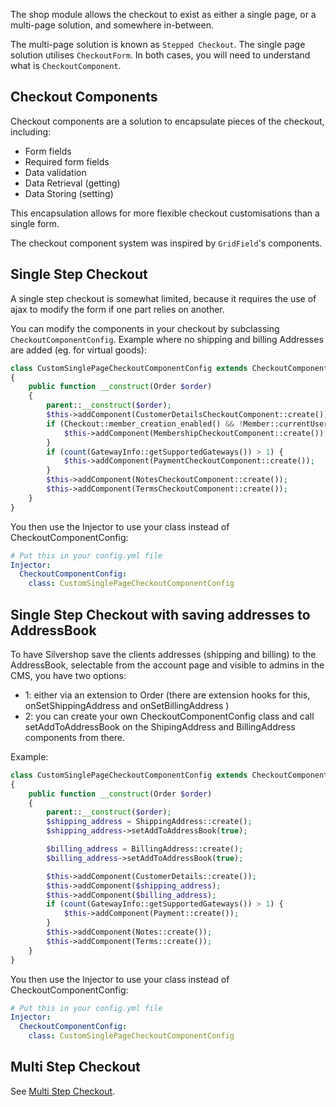 The shop module allows the checkout to exist as either a single page, or a multi-page solution, and somewhere in-between.

The multi-page solution is known as `Stepped Checkout`. The single page solution utilises `CheckoutForm`. In both cases, you will need to understand what is `CheckoutComponent`.

## Checkout Components

Checkout components are a solution to encapsulate pieces of the checkout, including:

 * Form fields
 * Required form fields
 * Data validation
 * Data Retrieval (getting)
 * Data Storing (setting)

This encapsulation allows for more flexible checkout customisations than a single form.

The checkout component system was inspired by `GridField`'s components.

## Single Step Checkout

A single step checkout is somewhat limited, because it requires the use of ajax to modify the form if one part relies on another.

You can modify the components in your checkout by subclassing `CheckoutComponentConfig`. Example where no shipping and billing Addresses are added (eg. for virtual goods):

```php
class CustomSinglePageCheckoutComponentConfig extends CheckoutComponentConfig
{
    public function __construct(Order $order)
    {
        parent::__construct($order);
        $this->addComponent(CustomerDetailsCheckoutComponent::create());
        if (Checkout::member_creation_enabled() && !Member::currentUserID()) {
            $this->addComponent(MembershipCheckoutComponent::create());
        }
        if (count(GatewayInfo::getSupportedGateways()) > 1) {
            $this->addComponent(PaymentCheckoutComponent::create());
        }
        $this->addComponent(NotesCheckoutComponent::create());
        $this->addComponent(TermsCheckoutComponent::create());
    }
}
```

You then use the Injector to use your class instead of CheckoutComponentConfig:

```yaml
# Put this in your config.yml file
Injector:
  CheckoutComponentConfig:
    class: CustomSinglePageCheckoutComponentConfig
```

## Single Step Checkout with saving addresses to AddressBook
To have Silvershop save the clients addresses (shipping and billing) to the AddressBook, selectable from the account page and visible to admins in the CMS, you have two options:
- 1: either via an extension to Order (there are extension hooks for this, onSetShippingAddress and onSetBillingAddress ) 
- 2: you can create your own CheckoutComponentConfig class and call setAddToAddressBook on the ShipingAddress and BillingAddress components from there.

Example:
```php
class CustomSinglePageCheckoutComponentConfig extends CheckoutComponentConfig
{
    public function __construct(Order $order)
    {
        parent::__construct($order);
        $shipping_address = ShippingAddress::create();
        $shipping_address->setAddToAddressBook(true);

        $billing_address = BillingAddress::create();
        $billing_address->setAddToAddressBook(true);

        $this->addComponent(CustomerDetails::create());
        $this->addComponent($shipping_address);
        $this->addComponent($billing_address);
        if (count(GatewayInfo::getSupportedGateways()) > 1) {
            $this->addComponent(Payment::create());
        }
        $this->addComponent(Notes::create());
        $this->addComponent(Terms::create());
    }
}


```


You then use the Injector to use your class instead of CheckoutComponentConfig:

```yaml
# Put this in your config.yml file
Injector:
  CheckoutComponentConfig:
    class: CustomSinglePageCheckoutComponentConfig
```

## Multi Step Checkout

See [Multi Step Checkout](Multi_Step_Checkout.md).
